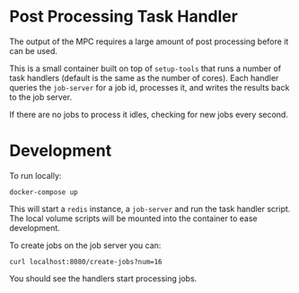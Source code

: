 # Post Processing Task Handler

The output of the MPC requires a large amount of post processing before it can be used.

This is a small container built on top of `setup-tools` that runs a number of task handlers
(default is the same as the number of cores). Each handler queries the `job-server` for
a job id, processes it, and writes the results back to the job server.

If there are no jobs to process it idles, checking for new jobs every second.

# Development

To run locally:

`docker-compose up`

This will start a `redis` instance, a `job-server` and run the task handler script.
The local volume scripts will be mounted into the container to ease development.

To create jobs on the job server you can:

`curl localhost:8080/create-jobs?num=16`

You should see the handlers start processing jobs.
